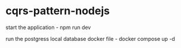 ﻿# cqrs-pattern-nodejs

 start the application  - npm run dev

 run the postgress local database docker file - docker compose up -d
